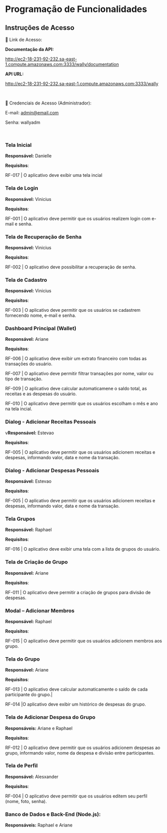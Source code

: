 # Programação de Funcionalidades

## Instruções de Acesso

🔗 Link de Acesso: 

**Documentação da API:**

http://ec2-18-231-92-232.sa-east-1.compute.amazonaws.com:3333/wally/documentation

**API URL:**

http://ec2-18-231-92-232.sa-east-1.compute.amazonaws.com:3333/wally

<br>

🔐 Credenciais de Acesso (Administrador):

E-mail: admin@email.com

Senha: wallyadm

<br>

### Tela Inicial
**Responsável:** Danielle 

**Requisitos**:

RF-017 | O aplicativo deve exibir uma tela incial 

### Tela de Login
**Responsável:** Vinicius

**Requisitos**:

RF-001 |	O aplicativo deve permitir que os usuários realizem login com e-mail e senha.

### Tela de Recuperação de Senha
**Responsável:** Vinicius

**Requisitos**:

RF-002 |	O aplicativo deve possibilitar a recuperação de senha.

### Tela de Cadastro
**Responsável:** Vinicius

**Requisitos**:

RF-003 | O aplicativo deve permitir que os usuários se cadastrem fornecendo nome, e-mail e senha.

### Dashboard Principal (Wallet)
**Responsável:** Ariane

**Requisitos**:

RF-006 | O aplicativo deve exibir um extrato financeiro com todas as transações do usuário.

RF-007 |	O aplicativo deve permitir filtrar transações por nome, valor ou tipo de transação.

RF-009 | O aplicativo deve calcular automaticamene o saldo total, as receitas e as despesas do usuário. 

RF-010 | O aplicativo deve permitir que os usuários escolham o mês e ano na tela incial.

### Dialog - Adicionar Receitas Pessoais
v**Responsável:** Estevao

**Requisitos**:

RF-005 | O aplicativo deve permitir que os usuários adicionem receitas e despesas, informando valor, data e nome da transação.

### Dialog - Adicionar Despesas Pessoais
**Responsável:** Estevao

**Requisitos**:

RF-005 | O aplicativo deve permitir que os usuários adicionem receitas e despesas, informando valor, data e nome da transação.

### Tela Grupos
**Responsável:** Raphael

**Requisitos**:

RF-016 | O aplicativo deve exibir uma tela com a lista de grupos do usuário.

### Tela de Criação de Grupo
**Responsável:** Ariane

**Requisitos**:

RF-011 | O aplicativo deve permitir a criação de grupos para divisão de despesas. 

### Modal – Adicionar Membros
**Responsável:** Raphael

**Requisitos**:

RF-015 | O aplicativo deve permitir que os usuários adicionem membros aos grupo. 

### Tela do Grupo
**Responsável:** Ariane

**Requisitos**:

RF-013 | O aplicativo deve calcular automaticamente o saldo de cada participante do grupo.|

RF-014 |O aplicativo deve exibir um histórico de despesas do grupo.

### Tela de Adicionar Despesa do Grupo
**Responsáveis:** Ariane e Raphael

**Requisitos**:

RF-012 | O aplicativo deve permitir que os usuários adicionem despesas ao grupo, informando valor, nome da despesa e divisão entre participantes. 

### Tela de Perfil
**Responsável:** Alesxander

**Requisitos**:

RF-004 |	O aplicativo deve permitir que os usuários editem seu perfil (nome, foto, senha).

### Banco de Dados e Back-End (Node.js):
**Responsáveis:** Raphael e Ariane


